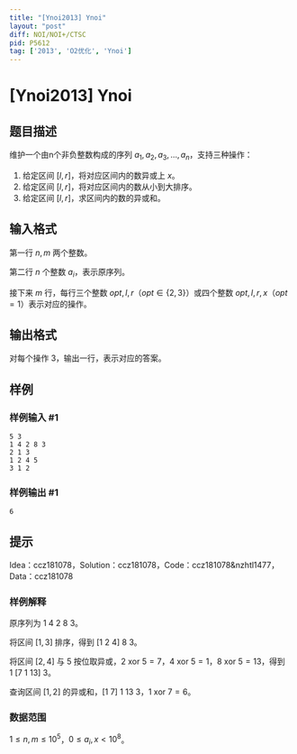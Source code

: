 ```yaml
---
title: "[Ynoi2013] Ynoi"
layout: "post"
diff: NOI/NOI+/CTSC
pid: P5612
tag: ['2013', 'O2优化', 'Ynoi']
---
```

# [Ynoi2013] Ynoi
## 题目描述

维护一个由n个非负整数构成的序列 $a_1,a_2,a_3,\ldots,a_n$，支持三种操作：

1. 给定区间 $[l,r]$，将对应区间内的数异或上 $x$。
2. 给定区间 $[l,r]$，将对应区间内的数从小到大排序。
3. 给定区间 $[l,r]$，求区间内的数的异或和。

## 输入格式

第一行 $n,m$ 两个整数。

第二行 $n$ 个整数 $a_i$，表示原序列。

接下来 $m$ 行，每行三个整数 $opt,l,r$（$opt\in\{2,3\}$）或四个整数
 $opt,l,r,x$（$opt=1$）表示对应的操作。
## 输出格式

对每个操作 $3$，输出一行，表示对应的答案。
## 样例

### 样例输入 #1
```
5 3
1 4 2 8 3
2 1 3
1 2 4 5
3 1 2
```
### 样例输出 #1
```
6
```
## 提示

Idea：ccz181078，Solution：ccz181078，Code：ccz181078&nzhtl1477，Data：ccz181078

### 样例解释

原序列为 $1\ 4\ 2\ 8\ 3$。

将区间 $[1,3]$ 排序，得到 $[1\ 2\ 4]\ 8\ 3$。

将区间 $[2,4]$ 与 $5$ 按位取异或，$2\ \mathrm{xor}\ 5 = 7$，$4\  \mathrm{xor}\ 5 = 1$，$8\ \mathrm{xor}\ 5 = 13$，得到 $1\ [7\ 1\ 13]\ 3$。

查询区间 $[1,2]$ 的异或和，$[1\ 7]\ 1\ 13\ 3$，$1\ \mathrm{xor}\ 7 = 6$。

### 数据范围

$1 \le n,m \le 10^5$，$0 \le a_i,x<10^8$。

